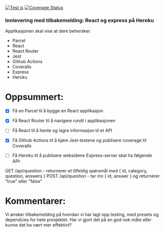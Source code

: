 [![Test is](https://github.com/kristiania-pg6301-2022/pg6301-innlevering-godvik/actions/workflows/test.yml/badge.svg)](https://github.com/kristiania-pg6301-2022/pg6301-innlevering-godvik/actions/workflows/test.yml)
[![Coverage Status](https://coveralls.io/repos/github/kristiania-pg6301-2022/pg6301-innlevering-godvik/badge.svg?branch=main)](https://coveralls.io/github/kristiania-pg6301-2022/pg6301-innlevering-godvik?branch=main)

### Innlevering med tilbakemelding: React og express på Heroku

Applikasjonen skal vise at dere behersker:

* Parcel
* React
* React Router
* Jest
* Github Actions
* Coveralls
* Express
* Heroku

# Oppsummert:

* [x] Få en Parcel til å bygge en React applikasjon
* [x] Få React Router til å navigere rundt i applikasjonen
* [ ] Få React til å hente og lagre informasjon til et API
* [x] Få Github Actions til å kjøre Jest-testene og publisere coverage til Coveralls

* [ ] Få Heroku til å publisere websidene
Express-server skal ha følgende API:

GET /api/question - returnerer et tilfeldig spørsmål med { id, category, question, answers }
POST /api/question - tar inn { id, answer } og returnerer "true" eller "false"

# Kommentarer:

Vi ønsker tilbakemelding på hvordan vi har lagt opp testing, med presets og dependcies for hele prosjektet. Har vi gjort det på en god nok måte eller kunne det ha vært mer effektivt?
